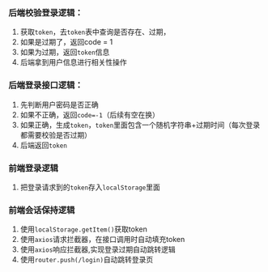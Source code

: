 ### 后端校验登录逻辑：
1. 获取`token`，去`token`表中查询是否存在、过期，
2. 如果是过期了，返回code = 1
3. 如果为过期，返回`token`信息
4. 后端拿到用户信息进行相关性操作

### 后端登录接口逻辑：
1. 先判断用户密码是否正确
2. 如果不正确，返回`code=-1`（后续有空在换）
3. 如果正确，生成`token`，`token`里面包含一个随机字符串+过期时间（每次登录都需要校验是否过期）
4. 后端返回`token`

### 前端登录逻辑
1. 把登录请求到的`token`存入`localStorage`里面

### 前端会话保持逻辑
1. 使用`localStorage.getItem()`获取token
2. 使用`axios`请求拦截器，在接口调用时自动填充token
3. 使用`axios`响应拦截器,实现登录过期自动跳转逻辑
4. 使用`router.push(/login)`自动跳转登录页
